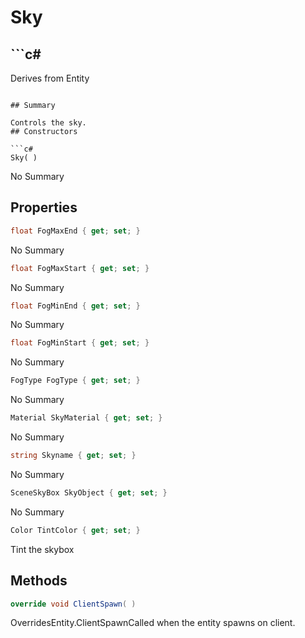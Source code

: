 # Sky

## ```c#
Derives from Entity
```

## Summary

Controls the sky.
## Constructors

```c#
Sky( ) 
```
No Summary
## Properties

```c#
float FogMaxEnd { get; set; } 
```
No Summary
```c#
float FogMaxStart { get; set; } 
```
No Summary
```c#
float FogMinEnd { get; set; } 
```
No Summary
```c#
float FogMinStart { get; set; } 
```
No Summary
```c#
FogType FogType { get; set; } 
```
No Summary
```c#
Material SkyMaterial { get; set; } 
```
No Summary
```c#
string Skyname { get; set; } 
```
No Summary
```c#
SceneSkyBox SkyObject { get; set; } 
```
No Summary
```c#
Color TintColor { get; set; } 
```
Tint the skybox
## Methods

```c#
override void ClientSpawn( ) 
```
OverridesEntity.ClientSpawnCalled when the entity spawns on client.
